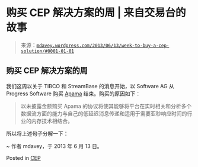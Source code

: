 <!--yml

category: 未分类

date: 2024-05-18 06:23:35

-->

# 购买 CEP 解决方案的周 | 来自交易台的故事

> 来源：[`mdavey.wordpress.com/2013/06/13/week-to-buy-a-cep-solution/#0001-01-01`](https://mdavey.wordpress.com/2013/06/13/week-to-buy-a-cep-solution/#0001-01-01)

## 购买 CEP 解决方案的周

我们这周以关于 TIBCO 和 StreamBase 的消息开始，以 Software AG 从 Progress Software 购买 [Apama](http://low-latency.com/article/software-ag-buys-leading-complex-event-processing-platform-apama-progress-software) 结束。购买的原因如下：

> 以未披露金额购买 Apama 的协议将使其能够将平台在实时相关和分析多个数据流方面的能力与自己的低延迟消息传递和适用于需要亚秒响应时间的行业的内存技术相结合。

所以将上述句子分解一下：

~ 作者 mdavey，于 2013 年 6 月 13 日。

Posted in [CEP](https://mdavey.wordpress.com/category/hpc/cep/)

